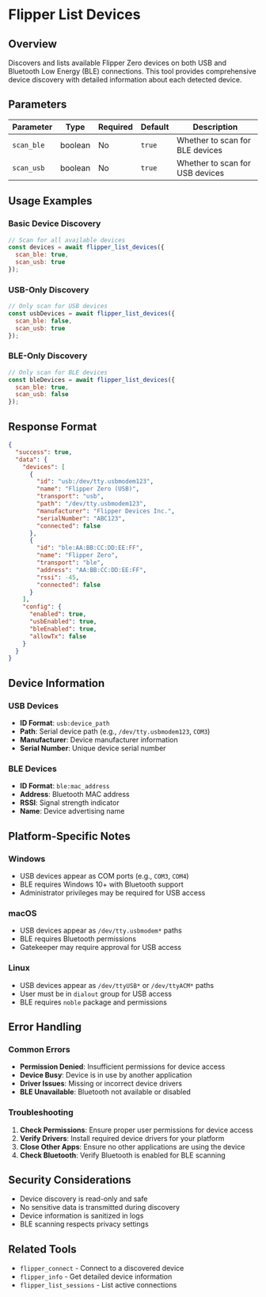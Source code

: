 # Flipper List Devices

## Overview

Discovers and lists available Flipper Zero devices on both USB and Bluetooth Low Energy (BLE) connections. This tool provides comprehensive device discovery with detailed information about each detected device.

## Parameters

| Parameter | Type | Required | Default | Description |
|-----------|------|----------|---------|-------------|
| `scan_ble` | boolean | No | `true` | Whether to scan for BLE devices |
| `scan_usb` | boolean | No | `true` | Whether to scan for USB devices |

## Usage Examples

### Basic Device Discovery
```javascript
// Scan for all available devices
const devices = await flipper_list_devices({
  scan_ble: true,
  scan_usb: true
});
```

### USB-Only Discovery
```javascript
// Only scan for USB devices
const usbDevices = await flipper_list_devices({
  scan_ble: false,
  scan_usb: true
});
```

### BLE-Only Discovery
```javascript
// Only scan for BLE devices
const bleDevices = await flipper_list_devices({
  scan_ble: true,
  scan_usb: false
});
```

## Response Format

```json
{
  "success": true,
  "data": {
    "devices": [
      {
        "id": "usb:/dev/tty.usbmodem123",
        "name": "Flipper Zero (USB)",
        "transport": "usb",
        "path": "/dev/tty.usbmodem123",
        "manufacturer": "Flipper Devices Inc.",
        "serialNumber": "ABC123",
        "connected": false
      },
      {
        "id": "ble:AA:BB:CC:DD:EE:FF",
        "name": "Flipper Zero",
        "transport": "ble",
        "address": "AA:BB:CC:DD:EE:FF",
        "rssi": -45,
        "connected": false
      }
    ],
    "config": {
      "enabled": true,
      "usbEnabled": true,
      "bleEnabled": true,
      "allowTx": false
    }
  }
}
```

## Device Information

### USB Devices
- **ID Format**: `usb:device_path`
- **Path**: Serial device path (e.g., `/dev/tty.usbmodem123`, `COM3`)
- **Manufacturer**: Device manufacturer information
- **Serial Number**: Unique device serial number

### BLE Devices
- **ID Format**: `ble:mac_address`
- **Address**: Bluetooth MAC address
- **RSSI**: Signal strength indicator
- **Name**: Device advertising name

## Platform-Specific Notes

### Windows
- USB devices appear as COM ports (e.g., `COM3`, `COM4`)
- BLE requires Windows 10+ with Bluetooth support
- Administrator privileges may be required for USB access

### macOS
- USB devices appear as `/dev/tty.usbmodem*` paths
- BLE requires Bluetooth permissions
- Gatekeeper may require approval for USB access

### Linux
- USB devices appear as `/dev/ttyUSB*` or `/dev/ttyACM*` paths
- User must be in `dialout` group for USB access
- BLE requires `noble` package and permissions

## Error Handling

### Common Errors
- **Permission Denied**: Insufficient permissions for device access
- **Device Busy**: Device is in use by another application
- **Driver Issues**: Missing or incorrect device drivers
- **BLE Unavailable**: Bluetooth not available or disabled

### Troubleshooting
1. **Check Permissions**: Ensure proper user permissions for device access
2. **Verify Drivers**: Install required device drivers for your platform
3. **Close Other Apps**: Ensure no other applications are using the device
4. **Check Bluetooth**: Verify Bluetooth is enabled for BLE scanning

## Security Considerations

- Device discovery is read-only and safe
- No sensitive data is transmitted during discovery
- Device information is sanitized in logs
- BLE scanning respects privacy settings

## Related Tools

- `flipper_connect` - Connect to a discovered device
- `flipper_info` - Get detailed device information
- `flipper_list_sessions` - List active connections
